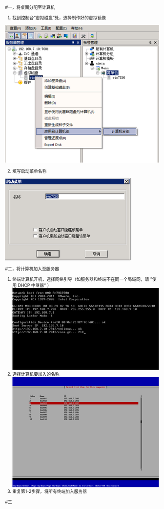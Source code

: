 #一，将桌面分配至计算机

1. 找到控制台“虚拟磁盘”处，选择制作好的虚拟镜像

![](/assets/25-1.png)

2. 填写启动菜单名称

![](/assets/25-2.png)



#二，将计算机加入至服务器

1.  终端计算机开机，选择网络引导（如服务器和终端不在同一个局域网，请 ”使用 DHCP 中继器“ ）
![](/assets/25-3.png)
2.  选择计算机要加入的名称
![](/assets/25-4.png)
3.  重复第1-2步骤，将所有终端加入服务器


#三